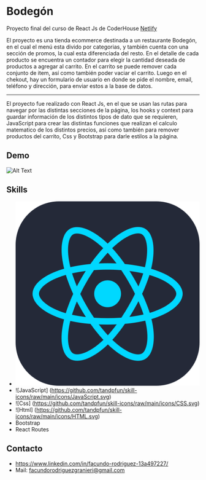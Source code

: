 
# Bodegón

Proyecto final del curso de React Js de CoderHouse
[Netlify](https://bodegon-fr35.netlify.app/)

El proyecto es una tienda ecommerce destinada a un restaurante Bodegón, en el cual el menú esta divido por categorias, y también cuenta con una sección de promos, la cual esta diferenciada del resto. En el detalle de cada producto se encuentra un contador para elegir la cantidad deseada de productos a agregar al carrito. En el carrito se puede remover cada conjunto de item, así como también poder vaciar el carrito. Luego en el chekout, hay un formulario de usuario en donde se pide el nombre, email, teléfono y dirección, para enviar estos a la base de datos. 
***
El proyecto fue realizado con React Js, en el que se usan las rutas para navegar por las distintas secciones de la página, los hooks y context para guardar información de los distintos tipos de dato que se requieren, JavaScript para crear las distintas funciones que realizan el calculo matematico de los distintos precios, así como también para remover productos del carrito, Css y Bootstrap para darle estilos a la página.

## Demo
![Alt Text](public/fotos/bodegon.gif)

## Skills

- ![React](https://github.com/tandpfun/skill-icons/raw/main/icons/React-Dark.svg)
- ![JavaScript] (https://github.com/tandpfun/skill-icons/raw/main/icons/JavaScript.svg)
- ![Css] (https://github.com/tandpfun/skill-icons/raw/main/icons/CSS.svg)
- ![Html] (https://github.com/tandpfun/skill-icons/raw/main/icons/HTML.svg)
- Bootstrap
- React Routes


## Contacto

- https://www.linkedin.com/in/facundo-rodriguez-13a497227/
- Mail: facundorodriguezgranieri@gmail.com

